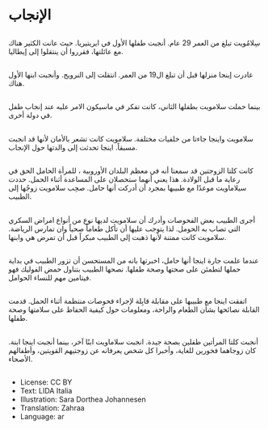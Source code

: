 # الإنجاب

##
سِلامُويت تبلغ من العمر 29 عام. أنجبت طفلها الأول في ايريتيريا. حيث عانت الكثير هناك مع عائلتها، فقرروا أن ينتقلوا إلى إيطاليا.

##
غادرت إينجا منزلها قبل أن تبلغ ال19 من العمر. انتقلت إلى النرويج. وأنجبت ابنها الأول هناك.

##
بينما حملت سلامويت بطفلها الثاني، كانت تفكر في ماسيكون الامر عليه عند إنجاب طفل في دولة أخرى.

##
سلامويت واينجا جاءتا من خلفيات مختلفة. سلامويت كانت تشعر بالأمان لأنها قد انجبت مسبقاً. اينجا تحدثت إلى والدتها حول الإنجاب.

##
كانت كلتا الزوجتين قد سمعتا أنه في معظم البلدان الأوروبية ، للمرأة الحامل الحق في رعاية ما قبل الولادة. هذا يعني أنهما ستحصلان على المساعدة أثناء الحمل. حددت سيلاماويت موعدًا مع طبيبها بمجرد أن أدركت أنها حامل. صحِب سلامويت زوجُها إلى الطبيب.

##
أجرى الطبيب بعض الفحوصات وأدرك أن سلامويت لديها نوع من أنواع امراض السكري التي تصاب به الحومل. لذا يتوجب عليها أن تأكل طعاماً صحياً وان تمارس الرياضة. سلامويت كانت ممتنة لأنها ذهبت إلى الطبيب مبكراً قبل أن تمرض هي وابنها.

##
عندما علمت جارة اينجا أنها حامل، اخبرتها بانه من المستحسن أن تزور الطبيب في بداية حملها لتطمئن على صحتها وصحة طفلها. نصحها الطبيب بتناول حمض الفوليك فهو فيتامين مهم للنساء الحوامل.

##
اتفقت اينجا مع طبيبها على مقابلة قابِلة لإجراء فحوصات منتظمة أثناء الحمل. قدمت القابلة نصائحها بشأن الطعام والراحة، ومعلومات حول كيفية الحفاظ على سلامتها وصحة طفلها.

##
أنجبت كلتا المرأتين طفلين بصحة جيدة. انجبت سلاماويت ابنًا آخر، بينما أنجبت اينجا ابنة. كان زوجاهما فخورين للغاية، وأخبرا كل شخص يعرفانه عن زوجتيهم القويتين، وأطفالهم الأصحاء.

##
* License: CC BY
* Text: LIDA Italia
* Illustration: Sara Dorthea Johannesen
* Translation: Zahraa
* Language: ar
